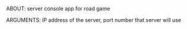 ABOUT: server console app for road game

ARGUMENTS: IP address of the server, port number that server will use